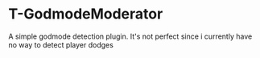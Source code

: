 # T-GodmodeModerator
A simple godmode detection plugin. It's not perfect since i currently have no way to detect player dodges 
